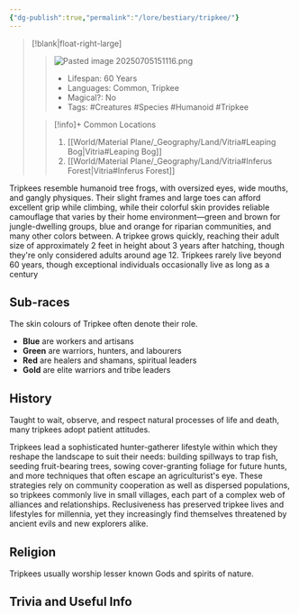```yaml
---
{"dg-publish":true,"permalink":"/lore/bestiary/tripkee/"}
---
```


>[!blank|float-right-large]
>>![Pasted image 20250705151116.png](/img/user/z_Assets/Pasted%20image%2020250705151116.png)
>>- Lifespan: 60 Years
>>- Languages: Common, Tripkee 
>>- Magical?: No
>>- Tags: #Creatures #Species #Humanoid #Tripkee
>
>>[!info]+ Common Locations
>>1. [[World/Material Plane/_Geography/Land/Vitria#Leaping Bog\|Vitria#Leaping Bog]]
>>2. [[World/Material Plane/_Geography/Land/Vitria#Inferus Forest\|Vitria#Inferus Forest]]


Tripkees resemble humanoid tree frogs, with oversized eyes, wide mouths, and gangly physiques. Their slight frames and large toes can afford excellent grip while climbing, while their colorful skin provides reliable camouflage that varies by their home environment—green and brown for jungle-dwelling groups, blue and orange for riparian communities, and many other colors between. A tripkee grows quickly, reaching their adult size of approximately 2 feet in height about 3 years after hatching, though they're only considered adults around age 12. Tripkees rarely live beyond 60 years, though exceptional individuals occasionally live as long as a century

## Sub-races
The skin colours of Tripkee often denote their role.
- **Blue** are workers and artisans
- **Green** are warriors, hunters, and labourers
- **Red** are healers and shamans, spiritual leaders
- **Gold** are elite warriors and tribe leaders

## History
Taught to wait, observe, and respect natural processes of life and death, many tripkees adopt patient attitudes.

Tripkees lead a sophisticated hunter-gatherer lifestyle within which they reshape the landscape to suit their needs: building spillways to trap fish, seeding fruit-bearing trees, sowing cover-granting foliage for future hunts, and more techniques that often escape an agriculturist's eye. These strategies rely on community cooperation as well as dispersed populations, so tripkees commonly live in small villages, each part of a complex web of alliances and relationships. Reclusiveness has preserved tripkee lives and lifestyles for millennia, yet they increasingly find themselves threatened by ancient evils and new explorers alike.

## Religion
Tripkees usually worship lesser known Gods and spirits of nature. 

## Trivia and Useful Info
